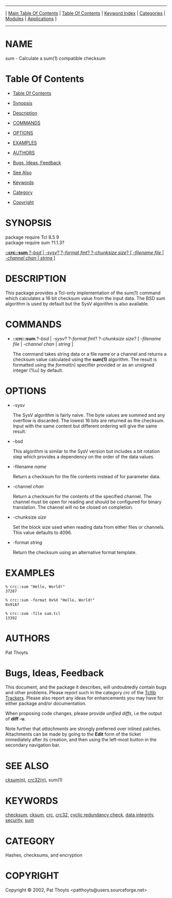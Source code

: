 
[//000000001]: # (sum \- Cyclic Redundancy Checks)
[//000000002]: # (Generated from file 'sum\.man' by tcllib/doctools with format 'markdown')
[//000000003]: # (Copyright &copy; 2002, Pat Thoyts <patthoyts@users\.sourceforge\.net>)
[//000000004]: # (sum\(n\) 1\.1\.3 tcllib "Cyclic Redundancy Checks")

<hr> [ <a href="../../../../toc.md">Main Table Of Contents</a> &#124; <a
href="../../../toc.md">Table Of Contents</a> &#124; <a
href="../../../../index.md">Keyword Index</a> &#124; <a
href="../../../../toc0.md">Categories</a> &#124; <a
href="../../../../toc1.md">Modules</a> &#124; <a
href="../../../../toc2.md">Applications</a> ] <hr>

# NAME

sum \- Calculate a sum\(1\) compatible checksum

# <a name='toc'></a>Table Of Contents

  - [Table Of Contents](#toc)

  - [Synopsis](#synopsis)

  - [Description](#section1)

  - [COMMANDS](#section2)

  - [OPTIONS](#section3)

  - [EXAMPLES](#section4)

  - [AUTHORS](#section5)

  - [Bugs, Ideas, Feedback](#section6)

  - [See Also](#seealso)

  - [Keywords](#keywords)

  - [Category](#category)

  - [Copyright](#copyright)

# <a name='synopsis'></a>SYNOPSIS

package require Tcl 8\.5 9  
package require sum ?1\.1\.3?  

[__::crc::sum__ ?*\-bsd* &#124; *\-sysv*? ?*\-format fmt*? ?*\-chunksize size*? \[ *\-filename file* &#124; *\-channel chan* &#124; *string* \]](#1)  

# <a name='description'></a>DESCRIPTION

This package provides a Tcl\-only implementation of the sum\(1\) command which
calculates a 16 bit checksum value from the input data\. The BSD sum algorithm is
used by default but the SysV algorithm is also available\.

# <a name='section2'></a>COMMANDS

  - <a name='1'></a>__::crc::sum__ ?*\-bsd* &#124; *\-sysv*? ?*\-format fmt*? ?*\-chunksize size*? \[ *\-filename file* &#124; *\-channel chan* &#124; *string* \]

    The command takes string data or a file name or a channel and returns a
    checksum value calculated using the __sum\(1\)__ algorithm\. The result is
    formatted using the *format*\(n\) specifier provided or as an unsigned
    integer \(%u\) by default\.

# <a name='section3'></a>OPTIONS

  - \-sysv

    The SysV algorithm is fairly naive\. The byte values are summed and any
    overflow is discarded\. The lowest 16 bits are returned as the checksum\.
    Input with the same content but different ordering will give the same
    result\.

  - \-bsd

    This algorithm is similar to the SysV version but includes a bit rotation
    step which provides a dependency on the order of the data values\.

  - \-filename *name*

    Return a checksum for the file contents instead of for parameter data\.

  - \-channel *chan*

    Return a checksum for the contents of the specified channel\. The channel
    must be open for reading and should be configured for binary translation\.
    The channel will no be closed on completion\.

  - \-chunksize *size*

    Set the block size used when reading data from either files or channels\.
    This value defaults to 4096\.

  - \-format *string*

    Return the checksum using an alternative format template\.

# <a name='section4'></a>EXAMPLES

    % crc::sum "Hello, World!"
    37287

    % crc::sum -format 0x%X "Hello, World!"
    0x91A7

    % crc::sum -file sum.tcl
    13392

# <a name='section5'></a>AUTHORS

Pat Thoyts

# <a name='section6'></a>Bugs, Ideas, Feedback

This document, and the package it describes, will undoubtedly contain bugs and
other problems\. Please report such in the category *crc* of the [Tcllib
Trackers](http://core\.tcl\.tk/tcllib/reportlist)\. Please also report any ideas
for enhancements you may have for either package and/or documentation\.

When proposing code changes, please provide *unified diffs*, i\.e the output of
__diff \-u__\.

Note further that *attachments* are strongly preferred over inlined patches\.
Attachments can be made by going to the __Edit__ form of the ticket
immediately after its creation, and then using the left\-most button in the
secondary navigation bar\.

# <a name='seealso'></a>SEE ALSO

[cksum\(n\)](cksum\.md), [crc32\(n\)](crc32\.md), sum\(1\)

# <a name='keywords'></a>KEYWORDS

[checksum](\.\./\.\./\.\./\.\./index\.md\#checksum),
[cksum](\.\./\.\./\.\./\.\./index\.md\#cksum), [crc](\.\./\.\./\.\./\.\./index\.md\#crc),
[crc32](\.\./\.\./\.\./\.\./index\.md\#crc32), [cyclic redundancy
check](\.\./\.\./\.\./\.\./index\.md\#cyclic\_redundancy\_check), [data
integrity](\.\./\.\./\.\./\.\./index\.md\#data\_integrity),
[security](\.\./\.\./\.\./\.\./index\.md\#security),
[sum](\.\./\.\./\.\./\.\./index\.md\#sum)

# <a name='category'></a>CATEGORY

Hashes, checksums, and encryption

# <a name='copyright'></a>COPYRIGHT

Copyright &copy; 2002, Pat Thoyts <patthoyts@users\.sourceforge\.net>
